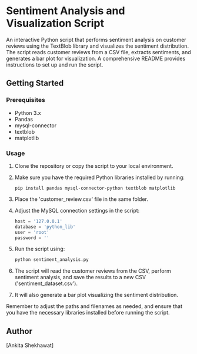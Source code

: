 # Sentiment Analysis and Visualization Script

An interactive Python script that performs sentiment analysis on customer reviews using the TextBlob library and visualizes the sentiment distribution. The script reads customer reviews from a CSV file, extracts sentiments, and generates a bar plot for visualization. A comprehensive README provides instructions to set up and run the script.

## Getting Started

### Prerequisites

- Python 3.x
- Pandas
- mysql-connector
- textblob
- matplotlib

### Usage

1. Clone the repository or copy the script to your local environment.
2. Make sure you have the required Python libraries installed by running:

   ```
   pip install pandas mysql-connector-python textblob matplotlib
   ```

3. Place the 'customer_review.csv' file in the same folder.
4. Adjust the MySQL connection settings in the script:

   ```python
   host = '127.0.0.1'
   database = 'python_lib'
   user = 'root'
   password = ''
   ```

5. Run the script using:

   ```bash
   python sentiment_analysis.py
   ```

6. The script will read the customer reviews from the CSV, perform sentiment analysis, and save the results to a new CSV ('sentiment_dataset.csv').
7. It will also generate a bar plot visualizing the sentiment distribution.


Remember to adjust the paths and filenames as needed, and ensure that you have the necessary libraries installed before running the script.


## Author
[Ankita Shekhawat]
